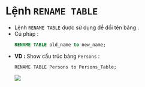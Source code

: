 # Lệnh `RENAME TABLE`
- Lệnh `RENAME TABLE` được sử dụng để đổi tên bảng .
- Cú pháp :
    ```sql
    RENAME TABLE old_name to new_name;
    ```
- **VD :** Show cấu trúc bảng `Persons` :
    ```
    RENAME TABLE Persons to Persons_Table;
    ```
    <img src=https://i.imgur.com/5SF7jXf.png>